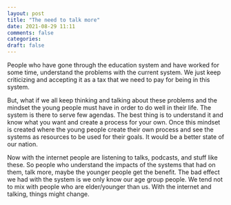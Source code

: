 ```yaml
---
layout: post
title: "The need to talk more"
date: 2021-08-29 11:11
comments: false
categories:
draft: false
---
```


People who have gone through the education system and have worked for some time, understand the problems with the current system. We just keep criticizing and accepting it as a tax that we need to pay for being in this system. 

But, what if we all keep thinking and talking about these problems and the mindset the young people must have in order to do well in their life. The system is there to serve few agendas. The best thing is to understand it and know what you want and create a process for your own. Once this mindset is created where the young people create their own process and see the systems as resources to be used for their goals. It would be a better state of our nation. 

Now with the internet people are listening to talks, podcasts, and stuff like these. So people who understand the impacts of the systems that had on them, talk more, maybe the younger people get the benefit. The bad effect we had with the system is we only know our age group people. We tend not to mix with people who are elder/younger than us. With the internet and talking, things might change.